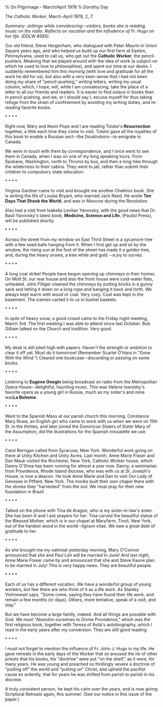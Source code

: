 % On Pilgrimage - March/April 1978
% Dorothy Day

*The Catholic Worker*, March-April 1978, 2, 7.

*Summary: Jottings while convalescing--visitors, books she is reading,
music on the radio. Reflects on vocation and the infludence of Fr. Hugo
on her life. (DDLW \#585).*

Our old friend, Steve Hergenham, who dialogued with Peter Maurin in
Union Square years ago, and who helped us build up our first farm at
Easton, Pennsylvania, used to call us, who get out the **Catholic
Worker**, the pencil-pushers. Meaning that we played around with the
idea of work (a subject on which he used to love to philosophize), and
spent our time at our desks. I suddenly remembered him this morning
(with love and gratitude for all the work he did for us), but also with
a very keen sense that I had not been doing my share of
"pencil-pushing," writing letters, writing my usual column, which, I
hope, will, while I am convalescing, take the place of a letter to all
our friends and readers. It is easier to find solace in books than in
pencil-pushing, and we, or I should say I, excuse myself for thus taking
refuge from the strain of confinement by avoiding my writing duties, and
re-reading favorite books.

\* \* \* \*

Right now, Mary and Kevin Pope and I are reading Tolstoi's
**Resurrection** together, a little each time they come to visit.
Tolstoi gave all the royalties of this book to enable a Russian
sect--the Doukhobors--to emigrate to Canada.

We were in touch with them by correspondence, and I once went to see
them in Canada, when I was on one of my long speaking tours. From
Spokane, Washington, north to Thrums by bus, and then a long hike
through the wilderness to their cabins. They went to jail, rather than
submit their children to compulsory state education.

\* \* \* \*

Virginia Gardner came to visit and brought me another Chekhov book. She
is writing the life of Louise Bryant, who married Jack Reed. He wrote
**Ten Days That Shook the World**, and was in Moscow during the
Revolution.

Also had a visit from Isabella Levitan Yanovsky, with the good news that
Dr. Basil Yanovsky's latest book, **Medicine, Science and Life**,
(Paulist Press), will be published shortly.

\* \* \* \*

Across the street from my window on East Third Street is a sycamore tree
with a few seed balls hanging from it. When I first get up and sit by
the window, the rising sun at the foot of the street has made it a
golden tree, and, during the heavy snows, a tree white and gold --a joy
to survey.

\* \* \* \*

A long coal strike! People have begun opening up chimneys in their
homes. On Mott St. our rear house and also the front house were
cold-water flats, unheated. John Filliger cleaned the chimneys by
putting bricks in a gunny sack and letting it down on a long rope and
banging it back and forth. We always kept warm with wood or coal. Very
cozy. Coal was kept in the basement. The icemen carted it to us in
bushel baskets.

\* \* \* \*

In spite of heavy snow, a good crowd came to the Friday night meeting,
March 3rd. The first meeting I was able to attend since last October.
Bob Gilliam talked on the Church and tradition. Very good.

\* \* \* \*

My desk is still piled high with papers. Haven't the strength or
ambition to clear it off yet. Must do it tomorrow! (Remember Scarlet
O'Hara in "Gone With the Wind.") Cleared one bookcase--discarding or
passing on some books.

\* \* \* \*

Listening to **Eugene Onegin** being broadcast on radio from the
Metropolitan Opera House--delightful, haunting music. This was Helene
Iswolsky's favorite opera as a young girl in Russia, much as my sister's
and mine was**La Boheme**.

\* \* \* \*

Went to the Spanish Mass at our parish church this morning. Constance
Mary Rowe, an English girl who came to work with us when we were on 15th
St. in the thirties, and later joined the Dominican Sisters of Sister
Mary of the Assumption, did the illustrations for the Spanish missalette
we use.

\* \* \* \*

Carol Berrigan called from Syracuse, New York. Wonderful work going on
there at Unity Kitchen and Unity Acres. Last month, Anne Marie Fraser
and Dan Mauk visited the Rochester, New York, Catholic Worker house,
which Danny O'Shea has been running for almost a year now. Danny, a
seminarian from Providence, Rhode Island diocese, who was with us at St.
Joseph's House, is now a deacon. He took Anne Marie and Dan to visit Our
Lady of Genesee in Piffard, New York. The monks built their own chapel
there with the stones they "harvested" from the soil. We must pray for
their new foundation in Brazil.

\* \* \* \*

Talked on the phone with Tina de Aragon, who is my sister-in-law's
sister. She has been ill and I ask prayers for her. Tina carved the
beautiful statue of the Blessed Mother, which is in our chapel at
Maryfarm, Tivoli, New York, out of the hardest wood in the world--lignum
vitae. We owe a great debt of gratitude to her.

\* \* \* \*

As she brought me my oatmeal yesterday morning, Mary O'Connor announced
that she and Paul Loh will be married in June! And last night, Anne
Marie Fraser came by and announced that she and Steve Kaune plan to be
married in July! This is very happy news. They are beautiful people.

\* \* \* \*

Each of us has a different vocation. We have a wonderful group of young
workers, but few there are who think of it as a life work. As Stanley
Vishnewski says, "Some come, saying they have found their life work, and
remain a few months (or days). Others, more tentative, speak of a visit,
and stay."

But we have become a large family, indeed. And all things are possible
with God. We must "Abandon ourselves to Divine Providence," which was
the first religious book, together with Teresa of Avila's autobiography,
which I read in the early years after my conversion. They are still good
reading.

\* \* \* \*

I must not forget to mention the influence of Fr. John J. Hugo in my
life. He gave retreats in the early days of the Worker that so aroused
the ire of other priests that his books, his "doctrine" were put "on the
shelf," as it were, for many years. He was young and preached so
thrillingly severe a doctrine of "putting off" the world and "putting
on" Christ, and upheld the pacifist cause so ardently, that for years he
was shifted from parish to parish in his diocese.

A truly consistent person, he kept his calm over the years, and is now
giving Scriptural Retreats again, this summer. (See our notice in this
issue of the paper.)
